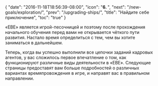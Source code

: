 {
  "date": "2016-11-18T18:56:39-08:00",
  "icon": "<b>6. </b>",
  "next": "/new-goals/exploration/",
  "prev": "/upgrading-ships/",
  "title": "Найдите себе приключение",
  "toc": "true"
}

«ЕВЕ» является игрой-песочницей и поэтому после прохождения начального обучения перед вами 
не открывается чёткого пути развития. Настало время определиться с тем, чем вы хотите заниматься в дальнейшем.

Теперь, когда вы успешно выполнили все цепочки заданий кадровых агентов, у вас сложилось первое 
впечатление о том, как функционируют различные виды деятельности в «ЕВЕ».
Следующие страницы предоставят вам больше подробностей о различных вариантах времяпровождения в игре, 
и направят вас в правильном направлении.
